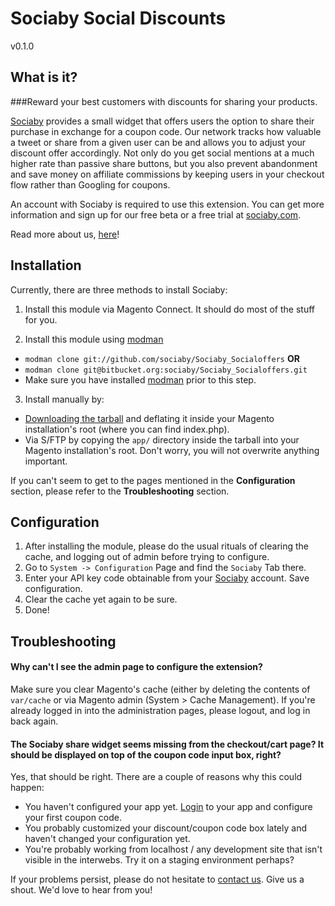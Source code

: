 Sociaby Social Discounts
=======================

v0.1.0

What is it?
----------

###Reward your best customers with discounts for sharing your products.

[Sociaby](http://sociaby.com/) provides a small widget that offers users the option to share their purchase in exchange for a coupon code.
Our network tracks how valuable a tweet or share from a given user can be and allows you to adjust your discount offer accordingly.
Not only do you get social mentions at a much higher rate than passive share buttons, but you also prevent abandonment and save money on 
affiliate commissions by keeping users in your checkout flow rather than Googling for coupons. 

An account with Sociaby is required to use this extension. You can get more information and sign up for our free beta or a free trial at [sociaby.com](http://www.sociaby.com/).

Read more about us, [here](http://sociaby.com/about/)!

Installation
------------

Currently, there are three methods to install Sociaby:

 1. Install this module via Magento Connect. It should do most of the stuff for you.

 2. Install this module using [modman](https://github.com/colinmollenhour/modman)

   * `modman clone git://github.com/sociaby/Sociaby_Socialoffers` **OR**
   * `modman clone git@bitbucket.org:sociaby/Sociaby_Socialoffers.git`
   * Make sure you have installed [modman](https://github.com/colinmollenhour/modman) prior to this step.

 3. Install manually by:

   * [Downloading the tarball](http://www.google.com) and deflating it inside your Magento installation's root (where you can find index.php).
   * Via S/FTP by copying the `app/` directory inside the tarball into your Magento installation's root. Don't worry, you will not overwrite anything important.

If you can't seem to get to the pages mentioned in the **Configuration** section, please refer to the **Troubleshooting** section.


Configuration
-------------

 1. After installing the module, please do the usual rituals of clearing the cache, and logging out of admin before trying to configure.
 2. Go to `System -> Configuration` Page and find the `Sociaby` Tab there. 
 3. Enter your API key code obtainable from your [Sociaby](https://sociaby.com/login/) account. Save configuration.
 4. Clear the cache yet again to be sure.
 5. Done!


Troubleshooting
---------------


#### Why can't I see the admin page to configure the extension?

Make sure you clear Magento's cache (either by deleting the contents of `var/cache` or via Magento admin (System > Cache Management). If you're already logged in into the administration pages, please logout, and log in back again.

#### The Sociaby share widget seems missing from the checkout/cart page? It should be displayed on top of the coupon code input box, right?

Yes, that should be right. There are a couple of reasons why this could happen:

 * You haven't configured your app yet. [Login](https://sociaby.com/login/) to your app and configure your first coupon code.
 * You probably customized your discount/coupon code box lately and haven't changed your configuration yet. 
 * You're probably working from localhost / any development site that isn't visible in the interwebs. Try it on a staging environment perhaps?

If your problems persist, please do not hesitate to [contact us](http://sociaby.com/contact/). Give us a shout.  We'd love to hear from you!



